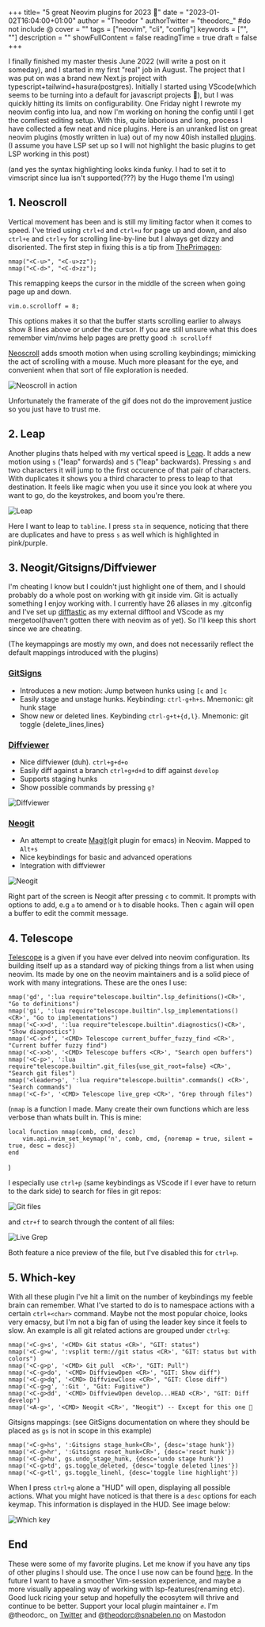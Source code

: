 +++
title= "5 great Neovim plugins for 2023 🤙"
date = "2023-01-02T16:04:00+01:00"
author = "Theodor "
authorTwitter = "theodorc_" #do not include @
cover = ""
tags = ["neovim", "cli", "config"]
keywords = ["", ""]
description = ""
showFullContent = false
readingTime = true
draft = false
+++

I finally finished my master thesis June 2022 (will write a post on it someday),
and I started in my first "real" job in August. The project that I was put on
was a brand new Next.js project with typescript+tailwind+hasura(postgres).
Initially I started using VScode(which seems to be turning into a default for
javascript projects 🤷), but I was quickly hitting its limits on
configurability. One Friday night I rewrote my neovim config into lua, and now
I'm working on honing the config until I get the comfiest editing setup. With
this, quite laborious and long, process I have collected a few neat and nice
plugins. Here is an unranked list on great neovim plugins (mostly written in lua) out of
my now 40ish installed
[plugins]("https://github.com/TheodorRene/dotfiles/blob/master/nvim/lua/plugins.lua").
(I assume you have LSP set up so I will not highlight the basic plugins to get
LSP working in this post)

(and yes the syntax highlighting looks kinda funky. I had to set it to vimscript
since lua isn't supported(???) by the Hugo theme I'm using)

## 1. Neoscroll

Vertical movement has been and is still my limiting factor when it comes to
speed. I've tried using `ctrl+d` and `ctrl+u` for page up and down, and also
`ctrl+e` and `ctrl+y` for scrolling line-by-line but I always get dizzy and
disoriented. The first step in fixing this is a tip from
[ThePrimagen]("https://www.youtube.com/channel/UC8ENHE5xdFSwx71u3fDH5Xw"):

```vim
nmap("<C-u>", "<C-u>zz");
nmap("<C-d>", "<C-d>zz");
```

This remapping keeps the cursor in the middle of the screen when going page up
and down.

```vim
vim.o.scrolloff = 8;
```

This options makes it so that the buffer starts scrolling earlier to always show
8 lines above or under the cursor. If you are still unsure what this does
remember vim/nvims help pages are pretty good `:h scrolloff`

[Neoscroll]("https://github.com/karb94/neoscroll.nvim") adds smooth motion when
using scrolling keybindings; mimicking the act of scrolling with a mouse. Much
more pleasant for the eye, and convenient when that sort of file exploration is
needed.

![Neoscroll in action](/img/neoscroll.gif)

Unfortunately the framerate of the gif does not do the improvement justice so
you just have to trust me.

## 2. Leap

Another plugins thats helped with my vertical speed is
[Leap]("https://github.com/ggandor/leap.nvim"). It adds a new motion using `s`
("leap" forwards) and `S` ("leap" backwards). Pressing `s` and two characters it
will jump to the first occurence of that pair of characters. With duplicates it
shows you a third character to press to leap to that destination. It feels like
magic when you use it since you look at where you want to go, do the keystrokes,
and boom you're there.

![Leap](/img/leap.gif)

Here I want to leap to `tabline`. I press `sta` in sequence, noticing that there
are duplicates and have to press `s` as well which is highlighted in pink/purple.

## 3. Neogit/Gitsigns/Diffviewer

I'm cheating I know but I couldn't just highlight one of them, and I should
probably do a whole post on working with git inside vim. Git is actually
something I enjoy working with. I currently have 26 aliases in my .gitconfig and
I've set up [difftastic]("https://difftastic.wilfred.me.uk/") as my external
difftool and VScode as my mergetool(haven't gotten there with neovim as of yet).
So I'll keep this short since we are cheating.

(The keymappings are mostly my own, and does not necessarily reflect the default
mappings introduced with the plugins)

### [GitSigns]("https://github.com/lewis6991/gitsigns.nvim")

- Introduces a new motion: Jump between hunks using `[c` and `]c`
- Easily stage and unstage hunks. Keybinding: `ctrl-g+h+s`. Mnemonic: git
  hunk stage
- Show new or deleted lines. Keybinding `ctrl-g+t+{d,l}`. Mnemonic: git
  toggle {delete_lines,lines}

### [Diffviewer]("https://github.com/sindrets/diffview.nvim")

- Nice diffviewer (duh). `ctrl+g+d+o`
- Easily diff against a branch `ctrl+g+d+d` to diff against `develop`
- Supports staging hunks
- Show possible commands by pressing `g?`

![Diffviewer](/img/diffviewer.png)

### [Neogit]("https://github.com/TimUntersberger/neogit")

- An attempt to create [Magit]("https://magit.vc/")(git plugin for emacs) in Neovim. Mapped to `Alt+s`
- Nice keybindings for basic and advanced operations
- Integration with diffviewer

![Neogit](/img/neogit.png)

Right part of the screen is Neogit after pressing `c` to commit. It prompts with
options to add, e.g `a` to amend or `h` to disable hooks. Then `c` again will
open a buffer to edit the commit message.

## 4. Telescope

[Telescope]("https://github.com/nvim-telescope/telescope.nvim") is a given if you have ever delved into neovim configuration. Its
building itself up as a standard way of picking things from a list when using
neovim. Its made by one on the neovim maintainers and is a solid piece of work
with many integrations. These are the ones I use:

```vim
nmap('gd', ':lua require"telescope.builtin".lsp_definitions()<CR>', "Go to definitions")
nmap('gi', ':lua require"telescope.builtin".lsp_implementations()<CR>', "Go to implementations")
nmap('<C-x>d', ':lua require"telescope.builtin".diagnostics()<CR>', "Show diagnostics")
nmap('<C-x>f', '<CMD> Telescope current_buffer_fuzzy_find <CR>', "Current buffer fuzzy find")
nmap('<C-x>b', '<CMD> Telescope buffers <CR>', "Search open buffers")
nmap('<C-p>', ':lua require"telescope.builtin".git_files{use_git_root=false} <CR>', "Search git files")
nmap('<leader>p', ':lua require"telescope.builtin".commands() <CR>', "Search commands")
nmap('<C-f>', '<CMD> Telescope live_grep <CR>', "Grep through files")
```

(`nmap` is a function I made. Many create their own functions which are less
verbose than whats built in. This is mine:

```vim
local function nmap(comb, cmd, desc)
	vim.api.nvim_set_keymap('n', comb, cmd, {noremap = true, silent = true, desc = desc})
end
```

)

I especially use `ctrl+p` (same keybindings as VScode if I ever have to return
to the dark side) to search for files in git repos:

![Git files](/img/git_files.png)

and `ctr+f` to search through the content of
all files:

![Live Grep](/img/live_grep.png)

Both feature a nice preview of the file, but I've disabled this for `ctrl+p`.

## 5. Which-key

With all these plugin I've hit a limit on the number of keybindings my feeble
brain can remember. What I've started to do is to namespace actions with a
certain `ctrl+<char>` command. Maybe not the most popular choice, looks very
emacsy, but I'm not a big fan of using the leader key since it feels to slow. An
example is all git related actions are grouped under `ctrl+g`:

```vim
nmap('<C-g>s', '<CMD> Git status <CR>', "GIT: status")
nmap('<C-g>w', ':vsplit term://git status <CR>', "GIT: status but with colors")
nmap('<C-g>p', '<CMD> Git pull  <CR>', "GIT: Pull")
nmap('<C-g>do', '<CMD> DiffviewOpen <CR>', "GIT: Show diff")
nmap('<C-g>dq', '<CMD> DiffviewClose <CR>', "GIT: Close diff")
nmap('<C-g>g', ':Git ', "Git: Fugitive")
nmap('<C-g>dd', '<CMD> DiffviewOpen develop...HEAD <CR>', "GIT: Diff develop")
nmap('<A-g>', '<CMD> Neogit <CR>', "Neogit") -- Except for this one 🤷
```

Gitsigns mappings: (see GitSigns documentation on where they should be placed
as `gs` is not in scope in this example)

```vim
nmap('<C-g>hs', ':Gitsigns stage_hunk<CR>', {desc='stage hunk'})
nmap('<C-g>hr', ':Gitsigns reset_hunk<CR>', {desc='reset hunk'})
nmap('<C-g>hu', gs.undo_stage_hunk, {desc='undo stage hunk'})
nmap('<C-g>td', gs.toggle_deleted, {desc='toggle deleted lines'})
nmap('<C-g>tl', gs.toggle_linehl, {desc='toggle line highlight'})
```

When I press `ctrl+g` alone a "HUD" will open, displaying all possible actions.
What you might have noticed is that there is a `desc` options for each keymap.
This information is displayed in the HUD. See image below:

![Which key](/img/which-key.png)

## End

These were some of my favorite plugins. Let me know if you have any tips of
other plugins I should use. The once I use now can be found
[here]("https://github.com/TheodorRene/dotfiles"). In the future I want to have
a smoother Vim-session experience, and maybe a more visually appealing way of
working with lsp-features(renaming etc). Good luck ricing your setup and
hopefully the ecosytem will thrive and continue to be better. Support your local
plugin maintainer ✊. I'm @theodorc\_ on
[Twitter]("https://twitter.com/theodorc_") and @theodorc@snabelen.no on Mastodon

